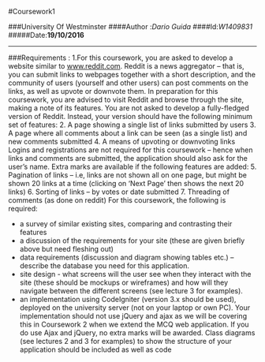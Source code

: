 #Coursework1

###University Of Westminster
####Author :*Dario Guida*
####Id:*W1409831*
#####Date:**19/10/2016**

***
###Requirements :
1.For this coursework, you are asked to develop a website similar to www.reddit.com. Reddit is a news
aggregator – that is, you can submit links to webpages together with a short description, and the
community of users (yourself and other users) can post comments on the links, as well as upvote or
downvote them. In preparation for this coursework, you are advised to visit Reddit and browse through
the site, making a note of its features.
You are not asked to develop a fully-fledged version of Reddit. Instead, your version should have the
following minimum set of features:
2. A page showing a single list of links submitted by users
3. A page where all comments about a link can be seen (as a single list) and new comments
submitted
4. A means of upvoting or downvoting links
Logins and registrations are not required for this coursework – hence when links and comments are
submitted, the application should also ask for the user’s name.
Extra marks are available if the following features are added:
5. Pagination of links – i.e, links are not shown all on one page, but might be shown 20 links at a
time (clicking on ‘Next Page’ then shows the next 20 links)
6. Sorting of links – by votes or date submitted
7. Threading of comments (as done on reddit)
For this coursework, the following is required:
- a survey of similar existing sites, comparing and contrasting their features
- a discussion of the requirements for your site (these are given briefly above but need fleshing out)
- data requirements (discussion and diagram showing tables etc.) – describe the database you need
for this application.
- site design - what screens will the user see when they interact with the site (these should be mockups
or wireframes) and how will they navigate between the different screens (see lecture 3 for examples).
- an implementation using CodeIgniter (version 3.x should be used), deployed on the university server
(not on your laptop or own PC). Your implementation should not use jQuery and ajax as we will be
covering this in Coursework 2 when we extend the MCQ web application. If you do use Ajax and jQuery,
no extra marks will be awarded. Class diagrams (see lectures 2 and 3 for examples) to show the
structure of your application should be included as well as code
